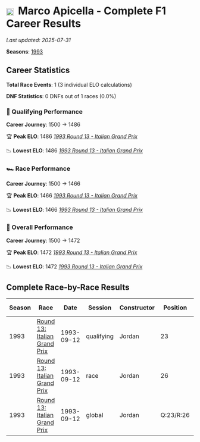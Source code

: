 # <img src="https://upload.wikimedia.org/wikipedia/commons/0/03/Flag_of_Italy.svg" alt="Italy" width="20" height="auto" style="vertical-align: middle; margin-right: 5px;" onerror="this.outerHTML='🇮🇹'; this.style.marginRight='5px';"/> Marco Apicella - Complete F1 Career Results

*Last updated: 2025-07-31*

**Seasons**: [1993](../seasons/1993-season-report)

## Career Statistics

**Total Race Events**: 1 (3 individual ELO calculations)

**DNF Statistics**: 0 DNFs out of 1 races (0.0%)

### 🏁 Qualifying Performance
**Career Journey**: 1500 → 1486

🏆 **Peak ELO**: 1486
   *[1993 Round 13 - Italian Grand Prix](../seasons/1993-season-report#round-13-italian-grand-prix)*

📉 **Lowest ELO**: 1486
   *[1993 Round 13 - Italian Grand Prix](../seasons/1993-season-report#round-13-italian-grand-prix)*

### 🏎️ Race Performance
**Career Journey**: 1500 → 1466

🏆 **Peak ELO**: 1466
   *[1993 Round 13 - Italian Grand Prix](../seasons/1993-season-report#round-13-italian-grand-prix)*

📉 **Lowest ELO**: 1466
   *[1993 Round 13 - Italian Grand Prix](../seasons/1993-season-report#round-13-italian-grand-prix)*

### 🌟 Overall Performance
**Career Journey**: 1500 → 1472

🏆 **Peak ELO**: 1472
   *[1993 Round 13 - Italian Grand Prix](../seasons/1993-season-report#round-13-italian-grand-prix)*

📉 **Lowest ELO**: 1472
   *[1993 Round 13 - Italian Grand Prix](../seasons/1993-season-report#round-13-italian-grand-prix)*


## Complete Race-by-Race Results

| Season | Race | Date | Session | Constructor | Position | Starting ELO | ELO Change | Final ELO | Teammate |
|--------|------|------|---------|-------------|----------|--------------|------------|-----------|----------|
| 1993 | [Round 13: Italian Grand Prix](../seasons/1993-season-report#round-13-italian-grand-prix) | 1993-09-12 | qualifying | Jordan | 23 | 1500 | -14 | 1486 | [<img src="https://upload.wikimedia.org/wikipedia/commons/0/05/Flag_of_Brazil.svg" alt="Brazil" width="20" height="auto" style="vertical-align: middle; margin-right: 5px;" onerror="this.outerHTML='🇧🇷'; this.style.marginRight='5px';"/> Rubens Barrichello](rubens-barrichello) |
| 1993 | [Round 13: Italian Grand Prix](../seasons/1993-season-report#round-13-italian-grand-prix) | 1993-09-12 | race | Jordan | 26 | 1500 | -34 | 1466 | [<img src="https://upload.wikimedia.org/wikipedia/commons/0/05/Flag_of_Brazil.svg" alt="Brazil" width="20" height="auto" style="vertical-align: middle; margin-right: 5px;" onerror="this.outerHTML='🇧🇷'; this.style.marginRight='5px';"/> Rubens Barrichello](rubens-barrichello) |
| 1993 | [Round 13: Italian Grand Prix](../seasons/1993-season-report#round-13-italian-grand-prix) | 1993-09-12 | global | Jordan | Q:23/R:26 | 1500 | -28 | 1472 | [<img src="https://upload.wikimedia.org/wikipedia/commons/0/05/Flag_of_Brazil.svg" alt="Brazil" width="20" height="auto" style="vertical-align: middle; margin-right: 5px;" onerror="this.outerHTML='🇧🇷'; this.style.marginRight='5px';"/> Rubens Barrichello](rubens-barrichello) |
